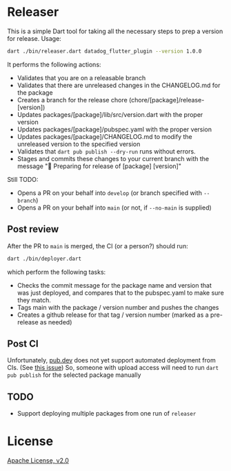 # Releaser

This is a simple Dart tool for taking all the necessary steps to prep a version
for release. Usage:

```bash
dart ./bin/releaser.dart datadog_flutter_plugin --version 1.0.0
```

It performs the following actions:

* Validates that you are on a releasable branch
* Validates that there are unreleased changes in the CHANGELOG.md for the
  package
* Creates a branch for the release chore (chore/[package]/release-[version])
* Updates packages/[package]/lib/src/version.dart with the proper version
* Updates packages/[package]/pubspec.yaml with the proper version
* Updates packages/[package]/CHANGELOG.md to modify the unreleased version to
  the specified version
* Validates that `dart pub publish --dry-run` runs without errors.
* Stages and commits these changes to your current branch with the message "🚀
  Preparing for release of [package] [version]"

Still TODO:
* Opens a PR on your behalf into `develop` (or branch specified with `--branch`)
* Opens a PR on your behalf into `main` (or not, if `--no-main` is supplied)

## Post review

After the PR to `main` is merged, the CI (or a person?) should run:

```bash
dart ./bin/deployer.dart
```

which perform the following tasks:

* Checks the commit message for the package name and version that was just
  deployed, and compares that to the pubspec.yaml to make sure they match.
* Tags main with the package / version number and pushes the changes
* Creates a github release for that tag / version number (marked as a
  pre-release as needed)

## Post CI

Unfortunately, [pub.dev](https://pub.dev/) does not yet support automated
deployment from CIs. (See [this
issue](https://github.com/dart-lang/pub-dev/issues/5388)) So, someone with
upload access will need to run `dart pub publish` for the selected package
manually


## TODO

* Support deploying multiple packages from one run of `releaser`

# License

[Apache License, v2.0](LICENSE)